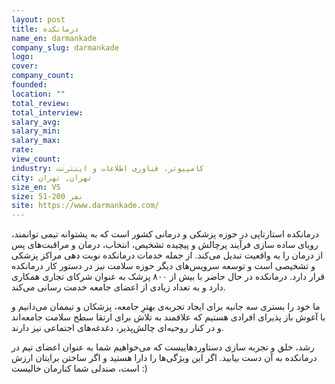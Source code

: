 ```yaml
---
layout: post
title: درمانکده
name_en: darmankade
company_slug: darmankade
logo: 
cover: 
company_count:
founded:
location: ""
total_review: 
total_interview: 
salary_avg: 
salary_min: 
salary_max: 
rate: 
view_count: 
industry: کامپیوتر، فناوری اطلاعات و اینترنت
city: تهران, تهران
size_en: VS
size: 51-200 نفر
site: https://www.darmankade.com/
---
```


درمانکده استارتاپی در حوزه پزشکی و درمانی کشور است که به پشتوانه تیمی توانمند، رویای ساده سازی فرآیند پرچالش و پیچیده تشخیص، انتخاب، درمان و مراقبت‌های پس از درمان را به واقعیت تبدیل می‌کند. از جمله خدمات درمانکده نوبت دهی مراکز پزشکی و تشخیصی است و توسعه سرویس‌های دیگر حوزه سلامت نیز در دستور کار درمانکده قرار دارد. درمانکده در حال حاضر با بیش از ۸۰۰ پزشک به عنوان شرکای تجاری همکاری دارد و به تعداد زیادی از اعضای جامعه خدمت رسانی می‌کند.

ما خود را بستری سه جانبه برای ایجاد تجربه‌ی بهترِ جامعه، پزشکان و تیممان می‌دانیم و با آغوش باز پذیرای افرادی هستیم که علاقمند به تلاش برای ارتقا سطح سلامت جامعه‌اند و در کنار روحیه‌ای چالش‌پذیر، دغدغه‌های اجتماعی نیز دارند.

رشد، خلق و تجربه سازی دستاوردهاییست که می‌خواهیم شما به عنوان اعضای تیم در درمانکده به آن دست بیابید. اگر این ویژگی‌ها را دارا هستید و اگر ساختن برایتان ارزش است، صندلی شما کنارمان خالیست :)
